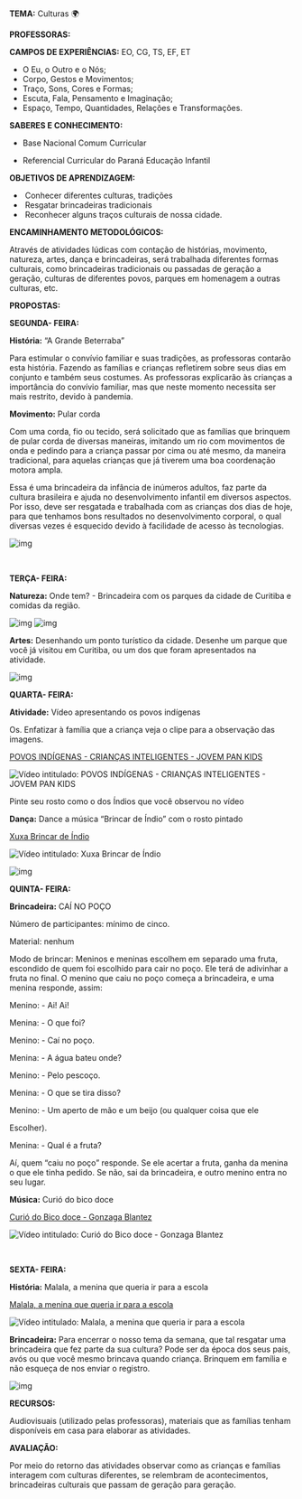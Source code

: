 

**TEMA:** Culturas 🌍

**PROFESSORAS:**

**CAMPOS DE EXPERIÊNCIAS:** EO, CG, TS, EF, ET

- O Eu, o Outro e o Nós;
- Corpo, Gestos e Movimentos;
- Traço, Sons, Cores e Formas;
- Escuta, Fala, Pensamento e Imaginação;
- Espaço, Tempo, Quantidades, Relações e Transformações.

**SABERES E CONHECIMENTO:**

-  Base Nacional Comum Curricular

- Referencial Curricular do Paraná Educação Infantil

**OBJETIVOS DE APRENDIZAGEM:**

- ​	Conhecer diferentes culturas, tradições
- ​	Resgatar brincadeiras tradicionais
- ​	Reconhecer alguns traços culturais de nossa cidade.

**ENCAMINHAMENTO METODOLÓGICOS:**

Através de atividades lúdicas com contação de histórias, movimento, natureza, artes, dança e brincadeiras, será trabalhada diferentes formas culturais, como brincadeiras tradicionais ou passadas de geração a geração, culturas de diferentes povos, parques em homenagem a outras culturas, etc.

**PROPOSTAS:**

**SEGUNDA- FEIRA:** 

**História:** “A Grande Beterraba”

Para estimular o convívio familiar e suas tradições, as professoras contarão esta história. Fazendo as famílias e crianças refletirem sobre seus dias em conjunto e também seus costumes. As professoras explicarão às crianças a importância do convívio familiar, mas que neste momento necessita ser mais restrito, devido à pandemia.

**Movimento:** Pular corda

Com uma corda, fio ou tecido, será solicitado que as famílias que brinquem de pular corda de diversas maneiras, imitando um rio com movimentos de onda e pedindo para a criança passar por cima ou até mesmo, da maneira tradicional, para aquelas crianças que já tiverem uma boa coordenação motora ampla.

Essa é uma brincadeira da infância de inúmeros adultos, faz parte da cultura brasileira e ajuda no desenvolvimento infantil em diversos aspectos. Por isso, deve ser resgatada e trabalhada com as crianças dos dias de hoje, para que tenhamos bons resultados no desenvolvimento corporal, o qual diversas vezes é esquecido devido à facilidade de acesso às tecnologias.

![img](file:///C:/Users/Gabi/AppData/Local/Temp/lu44603td573.tmp/lu44603td57m_tmp_c98cc6df791837e2.jpg)

​                              

**TERÇA- FEIRA:** 

**Natureza:** Onde tem? - Brincadeira com os parques da cidade de Curitiba e comidas da região.

![img](file:///C:/Users/Gabi/AppData/Local/Temp/lu44603td573.tmp/lu44603td57m_tmp_27d0316ed63e6e0d.jpg) ![img](file:///C:/Users/Gabi/AppData/Local/Temp/lu44603td573.tmp/lu44603td57m_tmp_4a55cd0eb612331e.jpg)

**Artes:** Desenhando um ponto turístico da cidade. Desenhe um parque que você já visitou em Curitiba, ou um dos que foram apresentados na atividade.

![img](file:///C:/Users/Gabi/AppData/Local/Temp/lu44603td573.tmp/lu44603td57m_tmp_8d5ef0ca74493cb9.jpg)



**QUARTA- FEIRA:** 

**Atividade:** Vídeo apresentando os povos indígenas

Os. Enfatizar à família que a criança veja o clipe para a observação das imagens.

[POVOS INDÍGENAS -  CRIANÇAS INTELIGENTES - JOVEM PAN KIDS](https://youtu.be/Du5DR2wUq1o)

![Vídeo intitulado: POVOS INDÍGENAS -  CRIANÇAS INTELIGENTES - JOVEM PAN KIDS](file:///C:/Users/Gabi/AppData/Local/Temp/lu44603td573.tmp/lu44603td57m_tmp_f4dc842ef9005f9d.jpg) 
 

 

Pinte seu rosto como o dos Índios que você observou no vídeo

**Dança:** Dance a música “Brincar de Índio” com o rosto pintado

[Xuxa   Brincar de Índio](https://youtu.be/hJNSFFJc5UY)

![Vídeo intitulado: Xuxa   Brincar de Índio](file:///C:/Users/Gabi/AppData/Local/Temp/lu44603td573.tmp/lu44603td57m_tmp_978e330f203ae376.jpg) 
 

![img](file:///C:/Users/Gabi/AppData/Local/Temp/lu44603td573.tmp/lu44603td57m_tmp_e3acee0015ff35ed.jpg)



**QUINTA- FEIRA:** 

**Brincadeira:** CAÍ NO POÇO

Número de participantes: mínimo de cinco.

Material: nenhum

Modo de brincar: Meninos e meninas escolhem em separado uma fruta, escondido de quem foi escolhido para cair no poço. Ele terá de adivinhar a fruta no final. O menino que caiu no poço começa a brincadeira, e uma menina responde, assim:

Menino: - Ai! Ai!

Menina: - O que foi?

Menino: - Caí no poço.

Menina: - A água bateu onde?

Menino: - Pelo pescoço.

Menina: - O que se tira disso?

Menino: - Um aperto de mão e um beijo (ou qualquer coisa que ele

Escolher).

Menina: - Qual é a fruta?

Aí, quem “caiu no poço” responde. Se ele acertar a fruta, ganha da menina o que ele tinha pedido. Se não, sai da brincadeira, e outro menino entra no seu lugar.

**Música:** Curió do bico doce

[Curió do Bico doce - Gonzaga Blantez](https://youtu.be/dw-mOPvxzfY)

![Vídeo intitulado: Curió do Bico doce - Gonzaga Blantez](file:///C:/Users/Gabi/AppData/Local/Temp/lu44603td573.tmp/lu44603td57m_tmp_4ee580c0f0baa9cb.jpg) 
 



​                             

**SEXTA- FEIRA:**

**História:** Malala, a menina que queria ir para a escola

[Malala, a menina que queria ir para a escola](https://youtu.be/IFMT9iPht5Q)

![Vídeo intitulado: Malala, a menina que queria ir para a escola](file:///C:/Users/Gabi/AppData/Local/Temp/lu44603td573.tmp/lu44603td57m_tmp_dc46da31bc72515d.jpg) 
 

 

**Brincadeira:** Para encerrar o nosso tema da semana, que tal resgatar uma brincadeira que fez parte da sua cultura? Pode ser da época dos seus pais, avós ou que você mesmo brincava quando criança. Brinquem em família e não esqueça de nos enviar o registro.

![img](file:///C:/Users/Gabi/AppData/Local/Temp/lu44603td573.tmp/lu44603td57m_tmp_f309d89b0fc84a41.jpg)



**RECURSOS:**

Audiovisuais (utilizado pelas professoras), materiais que as famílias tenham disponíveis em casa para elaborar as atividades.

**AVALIAÇÃO:**

Por meio do retorno das atividades observar como as crianças e famílias interagem com culturas diferentes, se relembram de acontecimentos, brincadeiras culturais que passam de geração para geração.